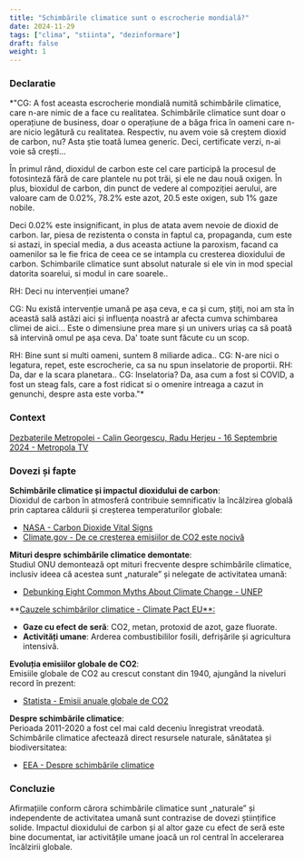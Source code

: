 ```yaml
---
title: "Schimbările climatice sunt o escrocherie mondială?"
date: 2024-11-29
tags: ["clima", "stiinta", "dezinformare"]
draft: false
weight: 1
---
```


### Declaratie  

*"CG: <span class="emphasis">A fost aceasta escrocherie mondială numită schimbările climatice, care n-are nimic de a face cu realitatea. Schimbările climatice sunt doar o operațiune de business, doar o operațiune de a băga frica în oameni care n-are nicio legătură cu realitatea.</span> Respectiv, nu avem voie să creștem dioxid de carbon, nu? Asta știe toată lumea generic. Deci, certificate verzi, n-ai voie să crești...  

În primul rând, dioxidul de carbon este cel care participă la procesul de fotosinteză fără de care plantele nu pot trăi, și ele ne dau nouă oxigen. În plus, bioxidul de carbon, din punct de vedere al compoziției aerului, are valoare cam de 0.02%, 78.2% este azot, 20.5 este oxigen, sub 1% gaze nobile. 

Deci 0.02% este insignificant, in plus de atata avem nevoie de dioxid de carbon. Iar, piesa de rezistenta o consta in faptul ca, propaganda, cum este si astazi, in special media, a dus aceasta actiune la <span class="emphasis">paroxism, facand ca oamenilor sa le fie frica de ceea ce se intampla cu cresterea dioxidului de carbon. Schimbarile climatice sunt absolut naturale si ele vin in mod special datorita soarelui, si modul in care soarele..</span>

RH: Deci nu intervenției umane?  

CG: Nu există intervenție umană pe așa ceva, e ca și cum, știți, noi am sta în această sală astăzi aici și influența noastră ar afecta cumva schimbarea climei de aici... Este o dimensiune prea mare și un univers uriaș ca să poată să intervină omul pe așa ceva. Da' toate sunt făcute cu un scop.

RH: Bine sunt si multi oameni, suntem 8 miliarde adica.. 
CG: <span class="emphasis">N-are nici o legatura, repet, este escrocherie, ca sa nu spun inselatorie de proportii. 
RH: Da, dar e la scara planetara.. </span>
CG: Inselatoria? Da, asa cum a fost si COVID, a fost un steag fals, care a fost ridicat si o omenire intreaga a cazut in genunchi, despre asta este vorba."*  

### Context  
[Dezbaterile Metropolei - Calin Georgescu, Radu Herjeu - 16 Septembrie 2024 - Metropola TV](https://youtu.be/QHyEdqyXrM0?si=N1gZu8osdvuI_dSh&t=786)  

### Dovezi și fapte  
<!--more-->
**Schimbările climatice și impactul dioxidului de carbon**:  
Dioxidul de carbon în atmosferă contribuie semnificativ la încălzirea globală prin captarea căldurii și creșterea temperaturilor globale:  
- [NASA - Carbon Dioxide Vital Signs](https://climate.nasa.gov/vital-signs/carbon-dioxide/?intent=121)  
- [Climate.gov - De ce creșterea emisiilor de CO2 este nocivă](https://www.climate.gov/news-features/understanding-climate/climate-change-atmospheric-carbon-dioxide)  

**Mituri despre schimbările climatice demontate**:  
Studiul ONU demontează opt mituri frecvente despre schimbările climatice, inclusiv ideea că acestea sunt „naturale” și nelegate de activitatea umană:  
- [Debunking Eight Common Myths About Climate Change - UNEP](https://www.unep.org/news-and-stories/story/debunking-eight-common-myths-about-climate-change)  

**[Cauzele schimbărilor climatice - Climate Pact EU**:](https://climate-pact.europa.eu/about/climate-change_ro)   
- **Gaze cu efect de seră**: CO2, metan, protoxid de azot, gaze fluorate.  
- **Activități umane**: Arderea combustibililor fosili, defrișările și agricultura intensivă.  


**Evoluția emisiilor globale de CO2**:  
Emisiile globale de CO2 au crescut constant din 1940, ajungând la niveluri record în prezent:  
- [Statista - Emisii anuale globale de CO2](https://www.statista.com/statistics/276629/global-co2-emissions/)  

**Despre schimbările climatice**:  
Perioada 2011-2020 a fost cel mai cald deceniu înregistrat vreodată. Schimbările climatice afectează direct resursele naturale, sănătatea și biodiversitatea:  
- [EEA - Despre schimbările climatice](https://www.eea.europa.eu/ro/themes/climate/about-climate-change)  

### Concluzie  
Afirmațiile conform cărora schimbările climatice sunt „naturale” și independente de activitatea umană sunt contrazise de dovezi științifice solide. Impactul dioxidului de carbon și al altor gaze cu efect de seră este bine documentat, iar activitățile umane joacă un rol central în accelerarea încălzirii globale.  
